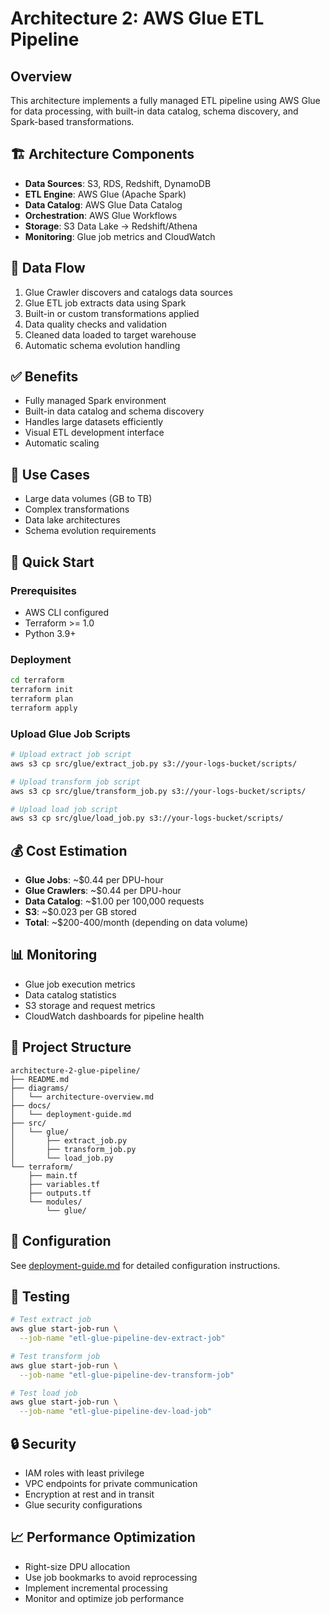 # Architecture 2: AWS Glue ETL Pipeline

## Overview
This architecture implements a fully managed ETL pipeline using AWS Glue for data processing, with built-in data catalog, schema discovery, and Spark-based transformations.

## 🏗️ Architecture Components
- **Data Sources**: S3, RDS, Redshift, DynamoDB
- **ETL Engine**: AWS Glue (Apache Spark)
- **Data Catalog**: AWS Glue Data Catalog
- **Orchestration**: AWS Glue Workflows
- **Storage**: S3 Data Lake → Redshift/Athena
- **Monitoring**: Glue job metrics and CloudWatch

## 🔄 Data Flow
1. Glue Crawler discovers and catalogs data sources
2. Glue ETL job extracts data using Spark
3. Built-in or custom transformations applied
4. Data quality checks and validation
5. Cleaned data loaded to target warehouse
6. Automatic schema evolution handling

## ✅ Benefits
- Fully managed Spark environment
- Built-in data catalog and schema discovery
- Handles large datasets efficiently
- Visual ETL development interface
- Automatic scaling

## 🎯 Use Cases
- Large data volumes (GB to TB)
- Complex transformations
- Data lake architectures
- Schema evolution requirements

## 🚀 Quick Start

### Prerequisites
- AWS CLI configured
- Terraform >= 1.0
- Python 3.9+

### Deployment
```bash
cd terraform
terraform init
terraform plan
terraform apply
```

### Upload Glue Job Scripts
```bash
# Upload extract job script
aws s3 cp src/glue/extract_job.py s3://your-logs-bucket/scripts/

# Upload transform job script
aws s3 cp src/glue/transform_job.py s3://your-logs-bucket/scripts/

# Upload load job script
aws s3 cp src/glue/load_job.py s3://your-logs-bucket/scripts/
```

## 💰 Cost Estimation
- **Glue Jobs**: ~$0.44 per DPU-hour
- **Glue Crawlers**: ~$0.44 per DPU-hour
- **Data Catalog**: ~$1.00 per 100,000 requests
- **S3**: ~$0.023 per GB stored
- **Total**: ~$200-400/month (depending on data volume)

## 📊 Monitoring
- Glue job execution metrics
- Data catalog statistics
- S3 storage and request metrics
- CloudWatch dashboards for pipeline health

## 📁 Project Structure
```
architecture-2-glue-pipeline/
├── README.md
├── diagrams/
│   └── architecture-overview.md
├── docs/
│   └── deployment-guide.md
├── src/
│   └── glue/
│       ├── extract_job.py
│       ├── transform_job.py
│       └── load_job.py
└── terraform/
    ├── main.tf
    ├── variables.tf
    ├── outputs.tf
    └── modules/
        └── glue/
```

## 🔧 Configuration
See [deployment-guide.md](docs/deployment-guide.md) for detailed configuration instructions.

## 🧪 Testing
```bash
# Test extract job
aws glue start-job-run \
  --job-name "etl-glue-pipeline-dev-extract-job"

# Test transform job
aws glue start-job-run \
  --job-name "etl-glue-pipeline-dev-transform-job"

# Test load job
aws glue start-job-run \
  --job-name "etl-glue-pipeline-dev-load-job"
```

## 🔒 Security
- IAM roles with least privilege
- VPC endpoints for private communication
- Encryption at rest and in transit
- Glue security configurations

## 📈 Performance Optimization
- Right-size DPU allocation
- Use job bookmarks to avoid reprocessing
- Implement incremental processing
- Monitor and optimize job performance